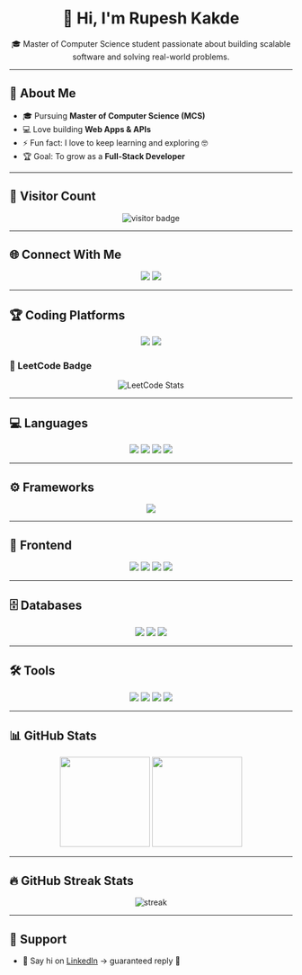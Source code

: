 <h1 align="center">👋 Hi, I'm Rupesh Kakde</h1>  
<p align="center">
🎓 Master of Computer Science student passionate about building scalable software and solving real-world problems. 
</p>

---

## 🚀 About Me  
- 🎓 Pursuing **Master of Computer Science (MCS)**  
- 💻 Love building **Web Apps & APIs**  
- ⚡ Fun fact: I love to keep learning and exploring 🤓  
- 🏆 Goal: To grow as a **Full-Stack Developer**  

---

## 👀 Visitor Count  
<p align="center">
  <img src="https://komarev.com/ghpvc/?username=Rupesh-Kakde&label=Profile%20Views&color=0e75b6&style=flat" alt="visitor badge"/>
</p>

---

## 🌐 Connect With Me  
<p align="center">
  <a href="https://www.linkedin.com/in/rupeshkakde/"><img src="https://img.shields.io/badge/LinkedIn-%230A66C2.svg?&style=for-the-badge&logo=linkedin&logoColor=white"/></a>
  <a href="mailto:rupesh.kakde01@gmail.com"><img src="https://img.shields.io/badge/Email-D14836?style=for-the-badge&logo=gmail&logoColor=white"/></a>
</p>

---

## 🏆 Coding Platforms  
<p align="center">
  <a href="https://www.hackerrank.com/profile/rushik7070"><img src="https://img.shields.io/badge/HackerRank-%232EC866.svg?&style=for-the-badge&logo=hackerrank&logoColor=white"/></a>
  <a href="https://leetcode.com/u/Rupesh-Kakade/"><img src="https://img.shields.io/badge/LeetCode-%23FFA116.svg?&style=for-the-badge&logo=leetcode&logoColor=white"/></a>
</p>

### 🥇 LeetCode Badge  
<p align="center">
  <img src="https://leetcard.jacoblin.cool/Rupesh-Kakade?theme=dark&font=Karma&ext=contest" alt="LeetCode Stats"/>
</p>

---

## 💻 Languages  
<p align="center">
  <img src="https://img.shields.io/badge/C-00599C?style=for-the-badge&logo=c&logoColor=white"/>  
  <img src="https://img.shields.io/badge/C++-00599C?style=for-the-badge&logo=cplusplus&logoColor=white"/>  
  <img src="https://img.shields.io/badge/Java-ED8B00?style=for-the-badge&logo=java&logoColor=white"/>  
  <img src="https://img.shields.io/badge/Python-3776AB?style=for-the-badge&logo=python&logoColor=white"/>  
</p>

---

## ⚙️ Frameworks  
<p align="center">
  <p align="center">
  <img src="https://img.shields.io/badge/Spring%20Boot-6DB33F?style=for-the-badge&logo=springboot&logoColor=white"/>  
</p>
  
</p>

---

## 🎨 Frontend  
<p align="center">
  <img src="https://img.shields.io/badge/HTML5-E34F26?style=for-the-badge&logo=html5&logoColor=white"/>  
  <img src="https://img.shields.io/badge/CSS3-1572B6?style=for-the-badge&logo=css3&logoColor=white"/>  
  <img src="https://img.shields.io/badge/JavaScript-F7DF1E?style=for-the-badge&logo=javascript&logoColor=black"/>  
  <img src="https://img.shields.io/badge/React-20232A?style=for-the-badge&logo=react&logoColor=61DAFB"/>  
</p>

---

## 🗄 Databases  
<p align="center">
  <img src="https://img.shields.io/badge/MySQL-005C84?style=for-the-badge&logo=mysql&logoColor=white"/>  
  <img src="https://img.shields.io/badge/PostgreSQL-336791?style=for-the-badge&logo=postgresql&logoColor=white"/>  
  <img src="https://img.shields.io/badge/MongoDB-4EA94B?style=for-the-badge&logo=mongodb&logoColor=white"/>  
</p>

---

## 🛠 Tools  
<p align="center">
  <img src="https://img.shields.io/badge/Git-F05032?style=for-the-badge&logo=git&logoColor=white"/>  
  <img src="https://img.shields.io/badge/GitHub-181717?style=for-the-badge&logo=github&logoColor=white"/>  
  <img src="https://img.shields.io/badge/VSCode-007ACC?style=for-the-badge&logo=visual-studio-code&logoColor=white"/>  
  <img src="https://img.shields.io/badge/Postman-FF6C37?style=for-the-badge&logo=postman&logoColor=white"/>  
</p>

---

## 📊 GitHub Stats  
<p align="center">
  <img src="https://github-readme-stats.vercel.app/api?username=Rupesh-Kakde&show_icons=true&theme=tokyonight" height="160px"/>
  <img src="https://github-readme-stats.vercel.app/api/top-langs/?username=Rupesh-Kakde&layout=compact&theme=tokyonight" height="160px"/>
</p>

---

## 🔥 GitHub Streak Stats  
<p align="center">
  <img src="https://github-readme-streak-stats.herokuapp.com/?user=Rupesh-Kakde&theme=tokyonight" alt="streak"/>
</p>

---
 
## 🤹 Support  
 - 💬 Say hi on [LinkedIn](https://www.linkedin.com/in/rupeshkakde/) → guaranteed reply 🤝  
